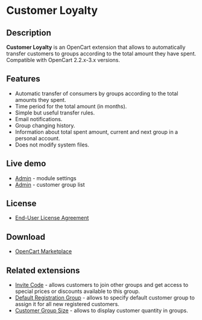# Customer Loyalty

## Description
**Customer Loyalty** is an OpenCart extension that allows to automatically transfer customers to groups according to the total amount they have spent.
Compatible with OpenCart 2.2.x-3.x versions.

## Features
* Automatic transfer of consumers by groups according  to the total amounts they spent.
* Time period for the total amount (in months).
* Simple but useful transfer rules.
* Email notifications.
* Group changing history.
* Information about total spent amount, current and next group in a personal account.
* Does not modify system files.

## Live demo
* [Admin](http://ocmod.freevar.com/oc3020/a/admin/index.php?route=extension/module/customer_loyalty) - module settings
* [Admin](http://ocmod.freevar.com/oc3020/a/admin/index.php?route=customer/customer_group) - customer group list

## License
* [End-User License Agreement](EULA.txt)

## Download
* [OpenCart Marketplace](https://www.opencart.com/index.php?route=marketplace/extension/info&extension_id=42646)

## Related extensions
* [Invite Code](https://www.opencart.com/index.php?route=marketplace/extension/info&extension_id=42632) - allows customers to join other groups and get access to special prices or discounts available to this group.
* [Default Registration Group](https://www.opencart.com/index.php?route=marketplace/extension/info&extension_id=42480) - allows to specify default customer group to assign it for all new registered customers.
* [Customer Group Size](https://www.opencart.com/index.php?route=marketplace/extension/info&extension_id=42642) - allows to display customer quantity in groups.
